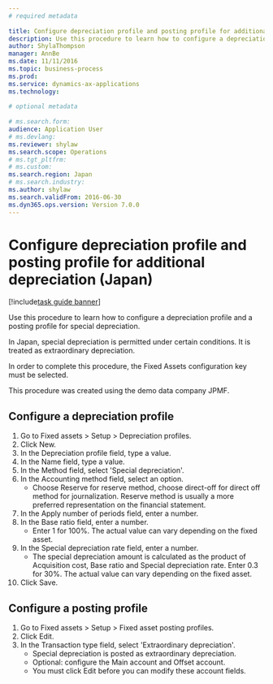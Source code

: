 ```yaml
--- 
# required metadata 
 
title: Configure depreciation profile and posting profile for additional depreciation (Japan)
description: Use this procedure to learn how to configure a depreciation profile and a posting profile for special depreciation. 
author: ShylaThompson
manager: AnnBe 
ms.date: 11/11/2016
ms.topic: business-process 
ms.prod:  
ms.service: dynamics-ax-applications 
ms.technology:  
 
# optional metadata 
 
# ms.search.form:   
audience: Application User 
# ms.devlang:  
ms.reviewer: shylaw
ms.search.scope: Operations 
# ms.tgt_pltfrm:  
# ms.custom:  
ms.search.region: Japan
# ms.search.industry: 
ms.author: shylaw
ms.search.validFrom: 2016-06-30 
ms.dyn365.ops.version: Version 7.0.0 
---
```

# Configure depreciation profile and posting profile for additional depreciation (Japan)

[!include[task guide banner](../../includes/task-guide-banner.md)]

Use this procedure to learn how to configure a depreciation profile and a posting profile for special depreciation.
In Japan, special depreciation is permitted under certain conditions. It is treated as extraordinary depreciation. 
In order to complete this procedure, the Fixed Assets configuration key must be selected.
This procedure was created using the demo data company JPMF.



## Configure a depreciation profile
1. Go to Fixed assets > Setup > Depreciation profiles.
2. Click New.
3. In the Depreciation profile field, type a value.
4. In the Name field, type a value.
5. In the Method field, select 'Special depreciation'.
6. In the Accounting method field, select an option.
    * Choose Reserve for reserve method, choose direct-off for direct off method for journalization. Reserve method is usually a more preferred representation on the financial statement.  
7. In the Apply number of periods field, enter a number.
8. In the Base ratio field, enter a number.
    * Enter 1 for 100%. The actual value can vary depending on the fixed asset.  
9. In the Special depreciation rate field, enter a number.
    * The special depreciation amount is calculated as the product of Acquisition cost, Base ratio and Special depreciation rate.  Enter 0.3 for 30%. The actual value can vary depending on the fixed asset.  
10. Click Save.

## Configure a posting profile
1. Go to Fixed assets > Setup > Fixed asset posting profiles.
2. Click Edit.
3. In the Transaction type field, select 'Extraordinary depreciation'.
    * Special depreciation is posted as extraordinary depreciation.  
    * Optional: configure the Main account and Offset account.  
    * You must click Edit before you can modify these account fields.  

